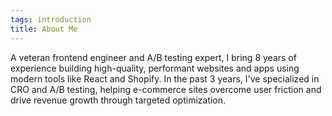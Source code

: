 ```yaml
---
tags: introduction
title: About Me
---
```


A veteran frontend engineer and A/B testing expert, I bring 8 years of experience building high-quality, performant websites and apps using modern tools like React and Shopify. In the past 3 years, I've specialized in CRO and A/B testing, helping e-commerce sites overcome user friction and drive revenue growth through targeted optimization.
